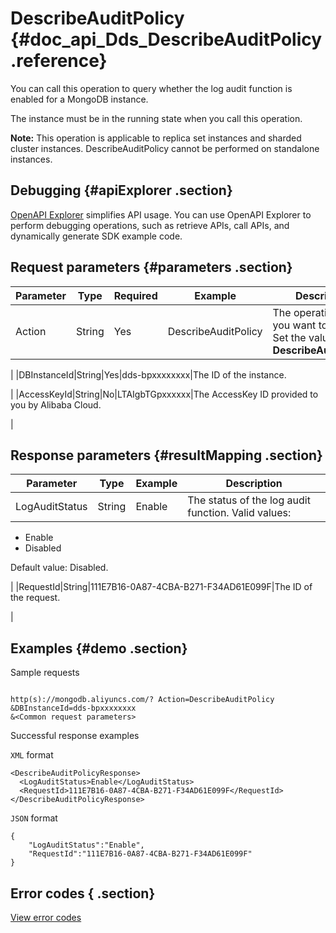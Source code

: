 # DescribeAuditPolicy {#doc_api_Dds_DescribeAuditPolicy .reference}

You can call this operation to query whether the log audit function is enabled for a MongoDB instance.

The instance must be in the running state when you call this operation.

**Note:** This operation is applicable to replica set instances and sharded cluster instances. DescribeAuditPolicy cannot be performed on standalone instances.

## Debugging {#apiExplorer .section}

[OpenAPI Explorer](https://api.aliyun.com/#product=Dds&api=DescribeAuditPolicy) simplifies API usage. You can use OpenAPI Explorer to perform debugging operations, such as retrieve APIs, call APIs, and dynamically generate SDK example code.

## Request parameters {#parameters .section}

|Parameter|Type|Required|Example|Description|
|---------|----|--------|-------|-----------|
|Action|String|Yes|DescribeAuditPolicy|The operation that you want to perform. Set the value to **DescribeAuditPolicy**.

 |
|DBInstanceId|String|Yes|dds-bpxxxxxxxx|The ID of the instance.

 |
|AccessKeyId|String|No|LTAIgbTGpxxxxxx|The AccessKey ID provided to you by Alibaba Cloud.

 |

## Response parameters {#resultMapping .section}

|Parameter|Type|Example|Description|
|---------|----|-------|-----------|
|LogAuditStatus|String|Enable|The status of the log audit function. Valid values:

 -   Enable
-   Disabled

 Default value: Disabled.

 |
|RequestId|String|111E7B16-0A87-4CBA-B271-F34AD61E099F|The ID of the request.

 |

## Examples {#demo .section}

Sample requests

``` {#request_demo}

http(s)://mongodb.aliyuncs.com/? Action=DescribeAuditPolicy
&DBInstanceId=dds-bpxxxxxxxx
&<Common request parameters>

```

Successful response examples

`XML` format

``` {#xml_return_success_demo}
<DescribeAuditPolicyResponse>
  <LogAuditStatus>Enable</LogAuditStatus>
  <RequestId>111E7B16-0A87-4CBA-B271-F34AD61E099F</RequestId>
</DescribeAuditPolicyResponse>

```

`JSON` format

``` {#json_return_success_demo}
{
	"LogAuditStatus":"Enable",
	"RequestId":"111E7B16-0A87-4CBA-B271-F34AD61E099F"
}
```

## Error codes { .section}

[View error codes](https://error-center.aliyun.com/status/product/Dds)

